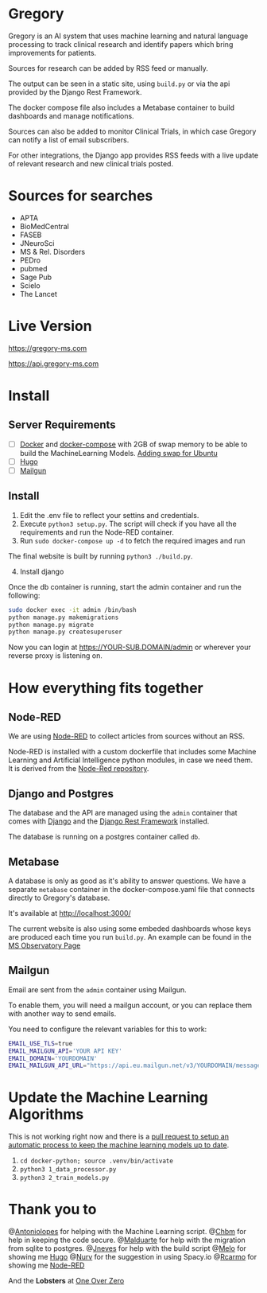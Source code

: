 # Gregory

Gregory is an AI system that uses machine learning and natural language processing to track
clinical research and identify papers which bring improvements for patients.

Sources for research can be added by RSS feed or manually. 

The output can be seen in a static site, using `build.py` or via the api provided by the Django Rest Framework.

The docker compose file also includes a Metabase container to build dashboards and manage notifications. 

Sources can also be added to monitor Clinical Trials, in which case Gregory can notify a list of email subscribers.

For other integrations, the Django app provides RSS feeds with a live update of relevant research and new clinical trials posted.

# Sources for searches

- APTA
- BioMedCentral
- FASEB
- JNeuroSci
- MS & Rel. Disorders
- PEDro
- pubmed
- Sage Pub
- Scielo
- The Lancet

# Live Version

<https://gregory-ms.com>

<https://api.gregory-ms.com>

# Install

## Server Requirements

- [ ] [Docker](https://www.docker.com/) and [docker-compose](https://docs.docker.com/compose/) with 2GB of swap memory to be able to build the MachineLearning Models. [Adding swap for Ubuntu](https://www.digitalocean.com/community/tutorials/how-to-add-swap-space-on-ubuntu-20-04)
- [ ] [Hugo](https://gohugo.io/)
- [ ] [Mailgun](https://www.mailgun.com/)

## Install

1. Edit the .env file to reflect your settins and credentials.
2. Execute `python3 setup.py`. The script will check if you have all the requirements and run the Node-RED container.
3. Run `sudo docker-compose up -d` to fetch the required images and run

The final website is built by running `python3 ./build.py`.

4. Install django

Once the db container is running, start the admin container and run the following:

```bash
sudo docker exec -it admin /bin/bash
python manage.py makemigrations
python manage.py migrate
python manage.py createsuperuser
```

Now you can login at <https://YOUR-SUB.DOMAIN/admin> or wherever your reverse proxy is listening on.

# How everything fits together

## Node-RED

We are using [Node-RED](https://nodered.org/) to collect articles from sources without an RSS.

Node-RED is installed with a custom dockerfile that includes some Machine Learning and Artificial Intelligence python modules, in case we need them. It is derived from the [Node-Red repository](https://github.com/node-red/node-red-docker/tree/master/docker-custom).  

## Django and Postgres

The database and the API are managed using the `admin` container that comes with [Django](https://www.djangoproject.com/) and the [Django Rest Framework](https://www.django-rest-framework.org/) installed.

The database is running on a postgres container called `db`.

## Metabase

A database is only as good as it's ability to answer questions. We have a separate `metabase` container in the docker-compose.yaml file that connects directly to Gregory's database.

It's available at <http://localhost:3000/>

The current website is also using some embeded dashboards whose keys are produced each time you run `build.py`. An example can be found in the [MS Observatory Page](https://gregory-ms.com/observatory/)

## Mailgun

Email are sent from the `admin`  container using Mailgun.

To enable them, you will need a mailgun account, or you can replace them with another way to send emails.

You need to configure the relevant variables for this to work:

```bash
EMAIL_USE_TLS=true
EMAIL_MAILGUN_API='YOUR API KEY'
EMAIL_DOMAIN='YOURDOMAIN'
EMAIL_MAILGUN_API_URL="https://api.eu.mailgun.net/v3/YOURDOMAIN/messages"
```

# Update the Machine Learning Algorithms

This is not working right now  and there is a [pull request to setup an automatic process to keep the machine learning models up to date](https://github.com/brunoamaral/gregory/pull/110).

1. `cd docker-python; source .venv/bin/activate`
2. `python3 1_data_processor.py`
3. `python3 2_train_models.py`

# Thank you to

@[Antoniolopes](https://github.com/antoniolopes) for helping with the Machine Learning script.
@[Chbm](https://github.com/chbm) for help in keeping the code secure.
@[Malduarte](https://github.com/malduarte) for help with the migration from sqlite to postgres.
@[Jneves](https://github.com/jneves) for help with the build script
@[Melo](https://github.com/melo) for showing me [Hugo](https://github.com/gohugoio/hugo)
@[Nurv](https://github.com/nurv) for the suggestion in using Spacy.io
@[Rcarmo](https://github.com/rcarmo) for showing me [Node-RED](https://github.com/node-red/node-red)

And the **Lobsters** at [One Over Zero](https://github.com/oneoverzero)
